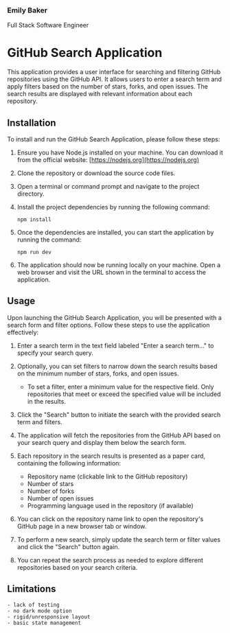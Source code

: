 ### Emily Baker
Full Stack Software Engineer
#
# GitHub Search Application

This application provides a user interface for searching and filtering GitHub repositories using the GitHub API. It allows users to enter a search term and apply filters based on the number of stars, forks, and open issues. The search results are displayed with relevant information about each repository.

## Installation

To install and run the GitHub Search Application, please follow these steps:

1. Ensure you have Node.js installed on your machine. You can download it from the official website: [https://nodejs.org](https://nodejs.org)

2. Clone the repository or download the source code files.

3. Open a terminal or command prompt and navigate to the project directory.

4. Install the project dependencies by running the following command:

   ```
   npm install
   ```

5. Once the dependencies are installed, you can start the application by running the command:

   ```
   npm run dev
   ```

6. The application should now be running locally on your machine. Open a web browser and visit the URL shown in the terminal to access the application.

## Usage

Upon launching the GitHub Search Application, you will be presented with a search form and filter options. Follow these steps to use the application effectively:

1. Enter a search term in the text field labeled "Enter a search term..." to specify your search query.

2. Optionally, you can set filters to narrow down the search results based on the minimum number of stars, forks, and open issues.

   - To set a filter, enter a minimum value for the respective field. Only repositories that meet or exceed the specified value will be included in the results.

3. Click the "Search" button to initiate the search with the provided search term and filters.

4. The application will fetch the repositories from the GitHub API based on your search query and display them below the search form.

5. Each repository in the search results is presented as a paper card, containing the following information:

   - Repository name (clickable link to the GitHub repository)
   - Number of stars
   - Number of forks
   - Number of open issues
   - Programming language used in the repository (if available)

6. You can click on the repository name link to open the repository's GitHub page in a new browser tab or window.

7. To perform a new search, simply update the search term or filter values and click the "Search" button again.

8. You can repeat the search process as needed to explore different repositories based on your search criteria.

## Limitations

    - lack of testing
    - no dark mode option
    - rigid/unresponsive layout
    - basic state management
